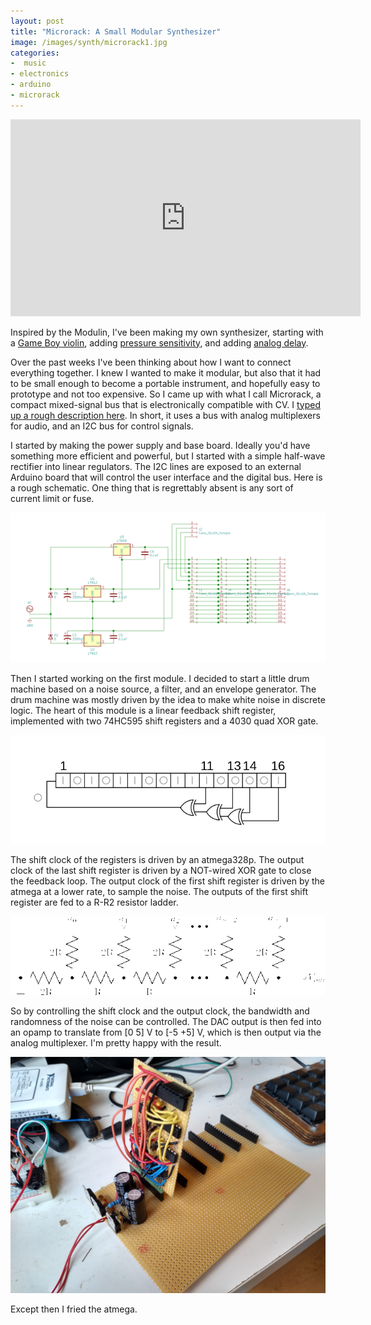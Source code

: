 ```yaml
---
layout: post
title: "Microrack: A Small Modular Synthesizer"
image: /images/synth/microrack1.jpg
categories:
-  music
- electronics
- arduino
- microrack
---
```


<iframe width="560" height="315" src="https://www.youtube.com/embed/dpeZgNTUX_U" frameborder="0" allow="accelerometer; autoplay; encrypted-media; gyroscope; picture-in-picture" allowfullscreen> </iframe>


Inspired by the Modulin, I've been making my own synthesizer, starting with a [Game Boy violin](/2018/12/25/making-a-new-music-instrument.html), adding [pressure sensitivity](/2019/01/03/sensing-pressure-with-a-softpot.html), and adding [analog delay](/2019/01/04/bucket-brigade-delay.html).

Over the past weeks I've been thinking about how I want to connect everything together. I knew I wanted to make it modular, but also that it had to be small enough to become a portable instrument, and hopefully easy to prototype and not too expensive. So I came up with what I call Microrack, a compact mixed-signal bus that is electronically compatible with CV. I [typed up a rough description here](https://github.com/pepijndevos/microrack/). In short, it uses a bus with analog multiplexers for audio, and an I2C bus for control signals.

I started by making the power supply and base board. Ideally you'd have something more efficient and powerful, but I started with a simple half-wave rectifier into linear regulators. The I2C lines are exposed to an external Arduino board that will control the user interface and the digital bus. Here is a rough schematic. One thing that is regrettably absent is any sort of current limit or fuse.

[![power supply schematic](/images/synth/psu.png)](/images/synth/psu.png)

Then I started working on the first module. I decided to start a little drum machine based on a noise source, a filter, and an envelope generator. The drum machine was mostly driven by the idea to make white noise in discrete logic. The heart of this module is a linear feedback shift register, implemented with two 74HC595 shift registers and a 4030 quad XOR gate.

[![linear feedback shift register](/images/synth/LFSR-F16.svg)](https://en.wikipedia.org/wiki/Linear-feedback_shift_register)

The shift clock of the registers is driven by an atmega328p. The output clock of the last shift register is driven by a NOT-wired XOR gate to close the feedback loop. The output clock of the first shift register is driven by the atmega at a lower rate, to sample the noise. The outputs of the first shift register are fed to a R-R2 resistor ladder.

[![resistor ladder](/images/synth/R2r-ladder.png)](https://en.wikipedia.org/wiki/Resistor_ladder)

So by controlling the shift clock and the output clock, the bandwidth and randomness of the noise can be controlled. The DAC output is then fed into an opamp to translate from [0 5] V to [-5 +5] V, which is then output via the analog multiplexer. I'm pretty happy with the result.

![microrack](/images/synth/microrack1.jpg)

Except then I fried the atmega.
